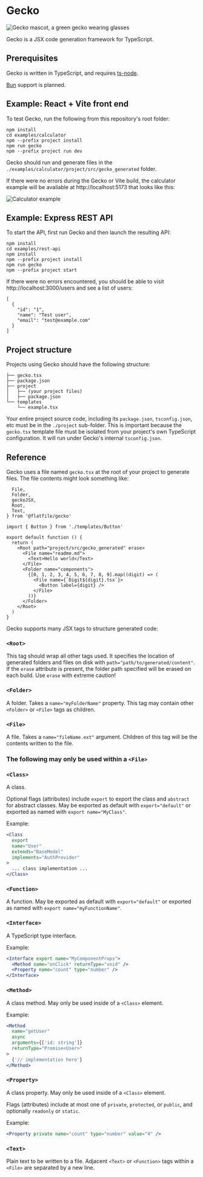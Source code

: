 # Gecko

![Gecko mascot, a green gecko wearing glasses](./resources/gecko.jpeg)

Gecko is a JSX code generation framework for TypeScript.

## Prerequisites

Gecko is written in TypeScript, and requires [ts-node](https://www.npmjs.com/package/ts-node).

[Bun](https://bun.sh/) support is planned.

## Example: React + Vite front end

To test Gecko, run the following from this repository's root folder:

```
npm install
cd examples/calculator
npm --prefix project install
npm run gecko
npm --prefix project run dev
```

Gecko should run and generate files in the `./examples/calculator/project/src/gecko_generated` folder.

If there were no errors during the Gecko or Vite build, the calculator example will be available at http://localhost:5173 that looks like this:

![Calculator example](./resources/calculator.png)

## Example: Express REST API

To start the API, first run Gecko and then launch the resulting API:

```
npm install
cd examples/rest-api
npm install
npm --prefix project install
npm run gecko
npm --prefix project start
```

If there were no errors encountered, you should be able to visit http://localhost:3000/users and see a list of users:

```
[
  {
    "id": "1",
    "name": "Test user",
    "email": "test@example.com"
  }
]
```

## Project structure

Projects using Gecko should have the following structure:

```
├── gecko.tsx
├── package.json
├── project
│   ├── (your project files)
│   ├── package.json
└── templates
    └── example.tsx
```

Your entire project source code, including its `package.json`, `tsconfig.json`, etc must be in the `./project` sub-folder. This is important because the `gecko.tsx` template file must be isolated from your project's own TypeScript configuration. It will run under Gecko's internal `tsconfig.json`.

## Reference

Gecko uses a file named `gecko.tsx` at the root of your project to generate files. The file contents might look something like:

```import {
  File,
  Folder,
  geckoJSX,
  Root,
  Text,
} from '@flatfile/gecko'

import { Button } from './templates/Button'

export default function () {
  return (
    <Root path="project/src/gecko_generated" erase>
      <File name="readme.md">
        <Text>Hello world</Text>
      </File>
      <Folder name="components">
        {[0, 1, 2, 3, 4, 5, 6, 7, 8, 9].map((digit) => (
          <File name={`Digit${digit}.tsx`}>
            <Button label={digit} />
          </File>
        ))}
      </Folder>
    </Root>
  )
}
```

Gecko supports many JSX tags to structure generated code:

### `<Root>`

This tag should wrap all other tags used. It specifies the location of generated folders and files on disk with `path="path/to/generated/content"`. If the `erase` attribute is present, the folder path specified will be erased on each build. Use `erase` with extreme caution!

### `<Folder>`

A folder. Takes a `name="myFolderName"` property. This tag may contain other `<Folder>` or `<File>` tags as children.

### `<File>`

A file. Takes a `name="fileName.ext"` argument. Children of this tag will be the contents written to the file.

### The following may only be used within a `<File>`

### `<Class>`

A class.

Optional flags (attributes) include `export` to export the class and `abstract` for abstract classes. May be exported as default with `export="default"` or exported as named with `export name="MyClass"`.

Example:

```jsx
<Class
  export
  name="User"
  extends="BaseModel"
  implements="AuthProvider"
>
  ... class implementation ...
</Class>
```

### `<Function>`

A function. May be exported as default with `export="default"` or exported as named with `export name="myFunctionName"`.

### `<Interface>`

A TypeScript type interface.

Example:

```jsx
<Interface export name="MyComponentProps">
  <Method name="onClick" returnType="void" />
  <Property name="count" type="number" />
</Interface>
```

### `<Method>`

A class method. May only be used inside of a `<Class>` element.

Example:

```jsx
<Method
  name="getUser"
  async
  arguments={['id: string']}
  returnType="Promise<User>"
>
  {'// implementation here'}
</Method>
```

### `<Property>`

A class property. May only be used inside of a `<Class>` element.

Flags (attributes) include at most one of `private`, `protected`, or `public`, and optionally `readonly` or `static`.

Example:

```jsx
<Property private name="count" type="number" value="4" />
```

### `<Text>`

Plain text to be written to a file. Adjacent `<Text>` or `<Function>` tags within a `<File>` are separated by a new line.
